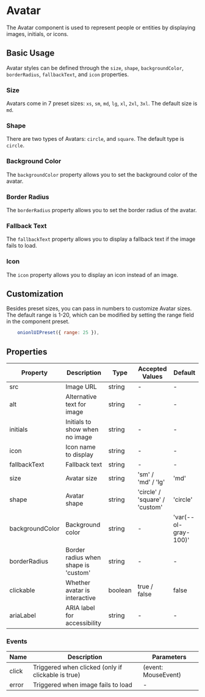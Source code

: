  # Avatar

The Avatar component is used to represent people or entities by displaying images, initials, or icons.

## Basic Usage

Avatar styles can be defined through the `size`, `shape`, `backgroundColor`, `borderRadius`, `fallbackText`, and `icon` properties.

### Size
Avatars come in 7 preset sizes: `xs`, `sm`, `md`, `lg`, `xl`, `2xl`, `3xl`. The default size is `md`.

<demo github="https://github.com/Onion-L/onionl-ui/tree/main/packages/components/avatar" vue="../demo/avatar/size.vue"  />

### Shape
There are two types of Avatars: `circle`, and `square`. The default type is `circle`.

<demo github="https://github.com/Onion-L/onionl-ui/tree/main/packages/components/avatar" vue="../demo/avatar/shape.vue"  />

### Background Color
The `backgroundColor` property allows you to set the background color of the avatar.

<demo github="https://github.com/Onion-L/onionl-ui/tree/main/packages/components/avatar" vue="../demo/avatar/backgroundColor.vue"  />

### Border Radius
The `borderRadius` property allows you to set the border radius of the avatar.

<demo github="https://github.com/Onion-L/onionl-ui/tree/main/packages/components/avatar" vue="../demo/avatar/borderRadius.vue"  />

### Fallback Text
The `fallbackText` property allows you to display a fallback text if the image fails to load.

<demo github="https://github.com/Onion-L/onionl-ui/tree/main/packages/components/avatar" vue="../demo/avatar/fallback.vue"  />

### Icon
The `icon` property allows you to display an icon instead of an image.

<demo github="https://github.com/Onion-L/onionl-ui/tree/main/packages/components/avatar" vue="../demo/avatar/icon.vue"  />

## Customization
Besides preset sizes, you can pass in numbers to customize Avatar sizes. The default range is 1-20, which can be modified by setting the range field in the component preset.
```JavaScript
    onionlUIPreset({ range: 25 }),
```

<demo github="https://github.com/Onion-L/onionl-ui/tree/main/packages/components/avatar" vue="../demo/avatar/custom.vue"  />

## Properties

| Property | Description | Type | Accepted Values | Default |
|----------|-------------|------|-----------------|---------|
| src | Image URL | string | - | - |
| alt | Alternative text for image | string | - | - |
| initials | Initials to show when no image | string | - | - |
| icon | Icon name to display | string | - | - |
| fallbackText | Fallback text | string | - | - |
| size | Avatar size | string | 'sm' / 'md' / 'lg' | 'md' |
| shape | Avatar shape | string | 'circle' / 'square' / 'custom' | 'circle' |
| backgroundColor | Background color | string | - | 'var(--ol-gray-100)' |
| borderRadius | Border radius when shape is 'custom' | string | - | - |
| clickable | Whether avatar is interactive | boolean | true / false | false |
| ariaLabel | ARIA label for accessibility | string | - | - |

### Events

| Name | Description | Parameters |
|------|-------------|------------|
| click | Triggered when clicked (only if clickable is true) | (event: MouseEvent) |
| error | Triggered when image fails to load | - |
